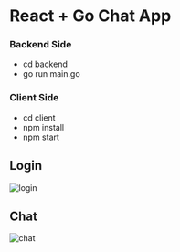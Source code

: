# React + Go Chat App

### Backend Side
- cd backend
- go run main.go

### Client Side
- cd client
- npm install
- npm start

## Login
![login](https://user-images.githubusercontent.com/69991320/90830840-19048380-e34b-11ea-8728-e417771592e7.jpg)

## Chat
![chat](https://user-images.githubusercontent.com/69991320/90830869-2ae62680-e34b-11ea-8b26-ee15f41f4ba8.jpg)
